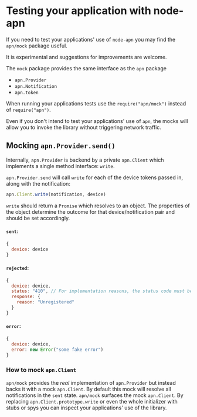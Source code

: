 # Testing your application with node-apn

If you need to test your applications' use of `node-apn` you may find the `apn/mock` package useful.

It is experimental and suggestions for improvements are welcome.

The `mock` package provides the same interface as the `apn` package

 - `apn.Provider`
 - `apn.Notification`
 - `apn.token`

When running your applications tests use the `require("apn/mock")` instead of `require("apn")`.

Even if you don't intend to test your applications' use of `apn`, the mocks will allow you to invoke the library without triggering network traffic.


## Mocking `apn.Provider.send()`

Internally, `apn.Provider` is backend by a private `apn.Client` which implements a single method interface: `write`.

`apn.Provider.send` will call `write` for each of the device tokens passed in, along with the notification:

```javascript
apn.Client.write(notification, device)
```

`write` should return a `Promise` which resolves to an object. The properties of the object determine the outcome for that device/notification pair and should be set accordingly.

#### `sent`:
```javascript
{
  device: device
}
```

#### `rejected`:
```javascript
{
  device: device,
  status: "410", // For implementation reasons, the status code must be a string, not a number
  response: {
    reason: "Unregistered"
  }
}
```

#### `error`:
```javascript
{
  device: device,
  error: new Error("some fake error")
}
```

### How to mock `apn.Client`

`apn/mock` provides the _real_ implementation of `apn.Provider` but instead backs it with a mock `apn.Client`. By default this mock will resolve all notifications in the `sent` state. `apn/mock` surfaces the mock `apn.Client`. By replacing `apn.Client.prototype.write` or even the whole initializer with stubs or spys you can inspect your applications' use of the library.
